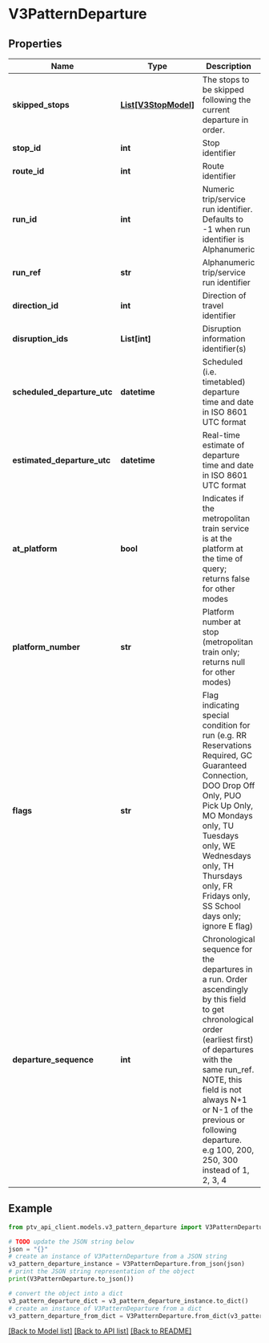 # V3PatternDeparture


## Properties

Name | Type | Description | Notes
------------ | ------------- | ------------- | -------------
**skipped_stops** | [**List[V3StopModel]**](V3StopModel.md) | The stops to be skipped following the current departure in order. | [optional] 
**stop_id** | **int** | Stop identifier | [optional] 
**route_id** | **int** | Route identifier | [optional] 
**run_id** | **int** | Numeric trip/service run identifier. Defaults to -1 when run identifier is Alphanumeric | [optional] [readonly] 
**run_ref** | **str** | Alphanumeric trip/service run identifier | [optional] 
**direction_id** | **int** | Direction of travel identifier | [optional] 
**disruption_ids** | **List[int]** | Disruption information identifier(s) | [optional] 
**scheduled_departure_utc** | **datetime** | Scheduled (i.e. timetabled) departure time and date in ISO 8601 UTC format | [optional] 
**estimated_departure_utc** | **datetime** | Real-time estimate of departure time and date in ISO 8601 UTC format | [optional] 
**at_platform** | **bool** | Indicates if the metropolitan train service is at the platform at the time of query; returns false for other modes | [optional] 
**platform_number** | **str** | Platform number at stop (metropolitan train only; returns null for other modes) | [optional] 
**flags** | **str** | Flag indicating special condition for run (e.g. RR Reservations Required, GC Guaranteed Connection, DOO Drop Off Only, PUO Pick Up Only, MO Mondays only, TU Tuesdays only, WE Wednesdays only, TH Thursdays only, FR Fridays only, SS School days only; ignore E flag) | [optional] 
**departure_sequence** | **int** | Chronological sequence for the departures in a run. Order ascendingly by this field to get chronological order (earliest first) of departures with the same run_ref. NOTE, this field is not always N+1 or N-1 of the previous or following departure. e.g 100, 200, 250, 300 instead of 1, 2, 3, 4 | [optional] 

## Example

```python
from ptv_api_client.models.v3_pattern_departure import V3PatternDeparture

# TODO update the JSON string below
json = "{}"
# create an instance of V3PatternDeparture from a JSON string
v3_pattern_departure_instance = V3PatternDeparture.from_json(json)
# print the JSON string representation of the object
print(V3PatternDeparture.to_json())

# convert the object into a dict
v3_pattern_departure_dict = v3_pattern_departure_instance.to_dict()
# create an instance of V3PatternDeparture from a dict
v3_pattern_departure_from_dict = V3PatternDeparture.from_dict(v3_pattern_departure_dict)
```
[[Back to Model list]](../README.md#documentation-for-models) [[Back to API list]](../README.md#documentation-for-api-endpoints) [[Back to README]](../README.md)


